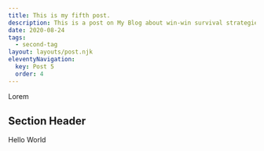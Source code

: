 ```yaml
---
title: This is my fifth post.
description: This is a post on My Blog about win-win survival strategies.
date: 2020-08-24
tags:
  - second-tag
layout: layouts/post.njk
eleventyNavigation:
  key: Post 5
  order: 4
---
```

Lorem


## Section Header

Hello World